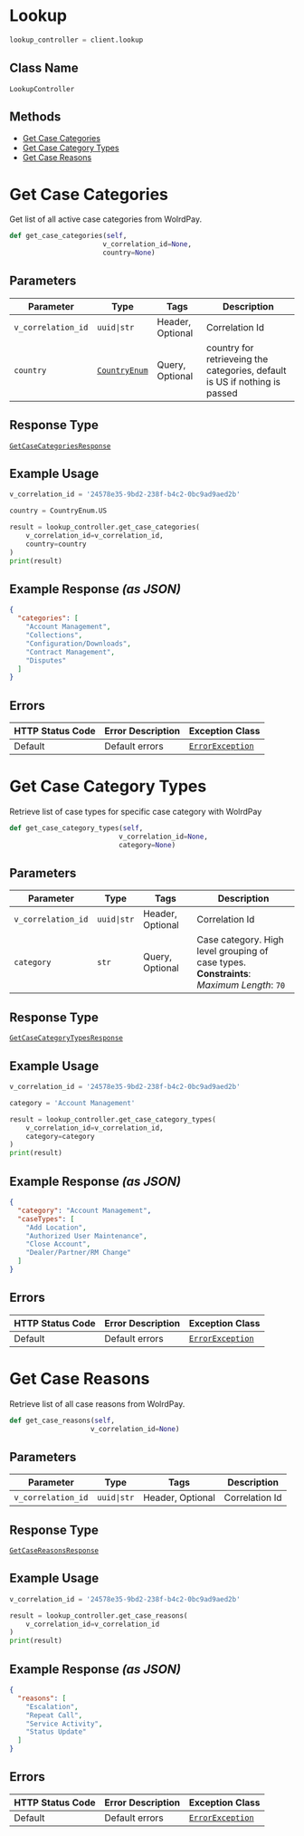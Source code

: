 # Lookup

```python
lookup_controller = client.lookup
```

## Class Name

`LookupController`

## Methods

* [Get Case Categories](../../doc/controllers/lookup.md#get-case-categories)
* [Get Case Category Types](../../doc/controllers/lookup.md#get-case-category-types)
* [Get Case Reasons](../../doc/controllers/lookup.md#get-case-reasons)


# Get Case Categories

Get list of all active case categories from WolrdPay.

```python
def get_case_categories(self,
                       v_correlation_id=None,
                       country=None)
```

## Parameters

| Parameter | Type | Tags | Description |
|  --- | --- | --- | --- |
| `v_correlation_id` | `uuid\|str` | Header, Optional | Correlation Id |
| `country` | [`CountryEnum`](../../doc/models/country-enum.md) | Query, Optional | country for retrieveing the categories, default is US if nothing is passed |

## Response Type

[`GetCaseCategoriesResponse`](../../doc/models/get-case-categories-response.md)

## Example Usage

```python
v_correlation_id = '24578e35-9bd2-238f-b4c2-0bc9ad9aed2b'

country = CountryEnum.US

result = lookup_controller.get_case_categories(
    v_correlation_id=v_correlation_id,
    country=country
)
print(result)
```

## Example Response *(as JSON)*

```json
{
  "categories": [
    "Account Management",
    "Collections",
    "Configuration/Downloads",
    "Contract Management",
    "Disputes"
  ]
}
```

## Errors

| HTTP Status Code | Error Description | Exception Class |
|  --- | --- | --- |
| Default | Default errors | [`ErrorException`](../../doc/models/error-exception.md) |


# Get Case Category Types

Retrieve list of case types for specific case category with WolrdPay

```python
def get_case_category_types(self,
                           v_correlation_id=None,
                           category=None)
```

## Parameters

| Parameter | Type | Tags | Description |
|  --- | --- | --- | --- |
| `v_correlation_id` | `uuid\|str` | Header, Optional | Correlation Id |
| `category` | `str` | Query, Optional | Case category. High level grouping of case types.<br>**Constraints**: *Maximum Length*: `70` |

## Response Type

[`GetCaseCategoryTypesResponse`](../../doc/models/get-case-category-types-response.md)

## Example Usage

```python
v_correlation_id = '24578e35-9bd2-238f-b4c2-0bc9ad9aed2b'

category = 'Account Management'

result = lookup_controller.get_case_category_types(
    v_correlation_id=v_correlation_id,
    category=category
)
print(result)
```

## Example Response *(as JSON)*

```json
{
  "category": "Account Management",
  "caseTypes": [
    "Add Location",
    "Authorized User Maintenance",
    "Close Account",
    "Dealer/Partner/RM Change"
  ]
}
```

## Errors

| HTTP Status Code | Error Description | Exception Class |
|  --- | --- | --- |
| Default | Default errors | [`ErrorException`](../../doc/models/error-exception.md) |


# Get Case Reasons

Retrieve list of all case reasons from WolrdPay.

```python
def get_case_reasons(self,
                    v_correlation_id=None)
```

## Parameters

| Parameter | Type | Tags | Description |
|  --- | --- | --- | --- |
| `v_correlation_id` | `uuid\|str` | Header, Optional | Correlation Id |

## Response Type

[`GetCaseReasonsResponse`](../../doc/models/get-case-reasons-response.md)

## Example Usage

```python
v_correlation_id = '24578e35-9bd2-238f-b4c2-0bc9ad9aed2b'

result = lookup_controller.get_case_reasons(
    v_correlation_id=v_correlation_id
)
print(result)
```

## Example Response *(as JSON)*

```json
{
  "reasons": [
    "Escalation",
    "Repeat Call",
    "Service Activity",
    "Status Update"
  ]
}
```

## Errors

| HTTP Status Code | Error Description | Exception Class |
|  --- | --- | --- |
| Default | Default errors | [`ErrorException`](../../doc/models/error-exception.md) |

